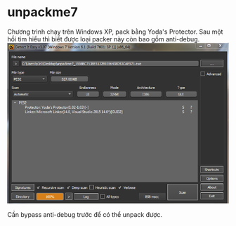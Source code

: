 # unpackme7

Chương trình chạy trên Windows XP, pack bằng Yoda's Protector. Sau một hồi tìm hiểu thì biết được loại packer này còn bao gồm anti-debug.
![info](image.png)

Cần bypass anti-debug trước để có thể unpack được.
